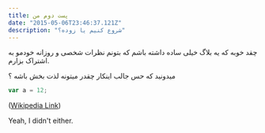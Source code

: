 ```yaml
---
title: پست دوم من
date: "2015-05-06T23:46:37.121Z"
description: "شروع کنیم یا زوده؟"
---
```


چقد خوبه که یه بلاگ خیلی ساده داشته باشم که بتونم نظرات شخصی و روزانه
خودمو به اشتراک بزارم.

میدونید که حس جالب اینکار چقدر میتونه لذت بخش باشه ؟

```javascript
var a = 12;
```
([Wikipedia Link](http://en.wikipedia.org/wiki/Salted_duck_egg))

Yeah, I didn't either.
